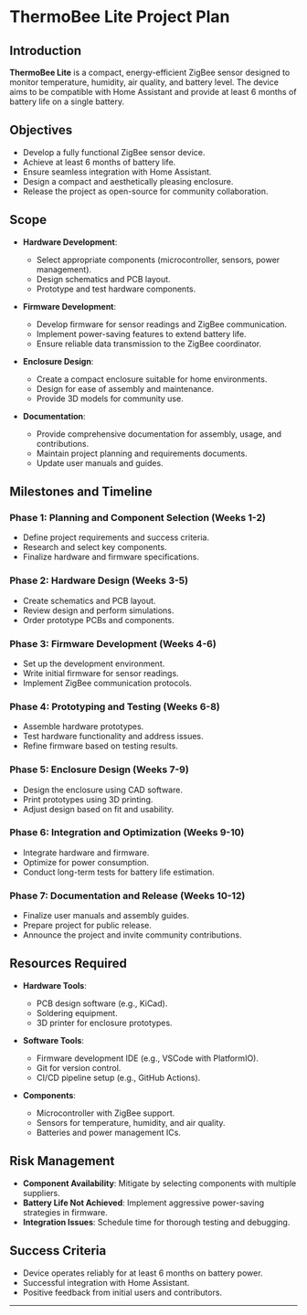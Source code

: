 # ThermoBee Lite Project Plan

## Introduction

**ThermoBee Lite** is a compact, energy-efficient ZigBee sensor designed to monitor temperature, humidity, air quality, and battery level. The device aims to be compatible with Home Assistant and provide at least 6 months of battery life on a single battery.

## Objectives

- Develop a fully functional ZigBee sensor device.
- Achieve at least 6 months of battery life.
- Ensure seamless integration with Home Assistant.
- Design a compact and aesthetically pleasing enclosure.
- Release the project as open-source for community collaboration.

## Scope

- **Hardware Development**:
  - Select appropriate components (microcontroller, sensors, power management).
  - Design schematics and PCB layout.
  - Prototype and test hardware components.

- **Firmware Development**:
  - Develop firmware for sensor readings and ZigBee communication.
  - Implement power-saving features to extend battery life.
  - Ensure reliable data transmission to the ZigBee coordinator.

- **Enclosure Design**:
  - Create a compact enclosure suitable for home environments.
  - Design for ease of assembly and maintenance.
  - Provide 3D models for community use.

- **Documentation**:
  - Provide comprehensive documentation for assembly, usage, and contributions.
  - Maintain project planning and requirements documents.
  - Update user manuals and guides.

## Milestones and Timeline

### Phase 1: Planning and Component Selection (Weeks 1-2)

- Define project requirements and success criteria.
- Research and select key components.
- Finalize hardware and firmware specifications.

### Phase 2: Hardware Design (Weeks 3-5)

- Create schematics and PCB layout.
- Review design and perform simulations.
- Order prototype PCBs and components.

### Phase 3: Firmware Development (Weeks 4-6)

- Set up the development environment.
- Write initial firmware for sensor readings.
- Implement ZigBee communication protocols.

### Phase 4: Prototyping and Testing (Weeks 6-8)

- Assemble hardware prototypes.
- Test hardware functionality and address issues.
- Refine firmware based on testing results.

### Phase 5: Enclosure Design (Weeks 7-9)

- Design the enclosure using CAD software.
- Print prototypes using 3D printing.
- Adjust design based on fit and usability.

### Phase 6: Integration and Optimization (Weeks 9-10)

- Integrate hardware and firmware.
- Optimize for power consumption.
- Conduct long-term tests for battery life estimation.

### Phase 7: Documentation and Release (Weeks 10-12)

- Finalize user manuals and assembly guides.
- Prepare project for public release.
- Announce the project and invite community contributions.

## Resources Required

- **Hardware Tools**:
  - PCB design software (e.g., KiCad).
  - Soldering equipment.
  - 3D printer for enclosure prototypes.

- **Software Tools**:
  - Firmware development IDE (e.g., VSCode with PlatformIO).
  - Git for version control.
  - CI/CD pipeline setup (e.g., GitHub Actions).

- **Components**:
  - Microcontroller with ZigBee support.
  - Sensors for temperature, humidity, and air quality.
  - Batteries and power management ICs.

## Risk Management

- **Component Availability**: Mitigate by selecting components with multiple suppliers.
- **Battery Life Not Achieved**: Implement aggressive power-saving strategies in firmware.
- **Integration Issues**: Schedule time for thorough testing and debugging.

## Success Criteria

- Device operates reliably for at least 6 months on battery power.
- Successful integration with Home Assistant.
- Positive feedback from initial users and contributors.

---
